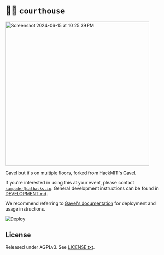 # 👩‍⚖️ `courthouse`

<img height="450px" alt="Screenshot 2024-06-15 at 10 25 39 PM" src="https://github.com/calhacks/courthouse/assets/39828164/3000f7dd-054f-4a35-ae3b-eb48c410ffec">

Gavel but it's on multiple floors, forked from HackMIT's [Gavel](https://github.com/anishathalye/gavel).

If you're interested in using this at your event, please contact [`sampoder@calhacks.io`](mailto:sampoder@calhacks.io). General development instructions can be found in [DEVELOPMENT.md](/DEVELOPMENT.md).

We recommend referring to [Gavel's documentation](https://github.com/anishathalye/gavel/blob/master/README.md) for deployment and usage instructions.

[![Deploy](https://www.herokucdn.com/deploy/button.svg)](https://heroku.com/deploy?template=https://github.com/calhacks/courthouse/tree/master)

## License

Released under AGPLv3. See [LICENSE.txt](LICENSE.txt).
